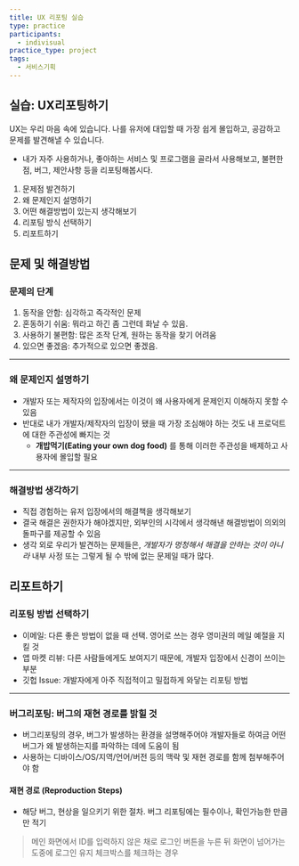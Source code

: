 ```yaml
---
title: UX 리포팅 실습
type: practice
participants:
  - indivisual
practice_type: project
tags:
  - 서비스기획
---
```


## 실습: UX리포팅하기

UX는 우리 마음 속에 있습니다. 나를 유저에 대입할 때 가장 쉽게 몰입하고, 공감하고 문제를 발견해낼 수 있습니다. 

- 내가 자주 사용하거나, 좋아하는 서비스 및 프로그램을 골라서 사용해보고, 불편한 점, 버그, 제안사항 등을 리포팅해봅시다.
1. 문제점 발견하기
2. 왜 문제인지 설명하기
3. 어떤 해결방법이 있는지 생각해보기
4. 리포팅 방식 선택하기
5. 리포트하기

## 문제 및 해결방법

### 문제의 단계

1. 동작을 안함: 심각하고 즉각적인 문제
2. 혼동하기 쉬움: 뭐라고 하긴 좀 그런데 화날 수 있음.
3. 사용하기 불편함: 많은 조작 단계, 원하는 동작을 찾기 어려움
4. 있으면 좋겠음: 추가적으로 있으면 좋겠음.

***

### 왜 문제인지 설명하기

- 개발자 또는 제작자의 입장에서는 이것이 왜 사용자에게 문제인지 이해하지 못할 수 있음
- 반대로 내가 개발자/제작자의 입장이 됐을 때 가장 조심해야 하는 것도 내 프로덕트에 대한 주관성에 빠지는 것
	- **개밥먹기(Eating your own dog food)** 를 통해 이러한 주관성을 배제하고 사용자에 몰입할 필요

---

### 해결방법 생각하기

- 직접 경험하는 유저 입장에서의 해결책을 생각해보기
- 결국 해결은 권한자가 해야겠지만, 외부인의 시각에서 생각해낸 해결방법이 의외의 돌파구를 제공할 수 있음
- 생각 외로 우리가 발견하는 문제들은, *개발자가 멍청해서 해결을 안하는 것이 아니라* 내부 사정 또는 그렇게 될 수 밖에 없는 문제일 때가 많다.


## 리포트하기

### 리포팅 방법 선택하기

- 이메일: 다른 좋은 방법이 없을 때 선택. 영어로 쓰는 경우 영미권의 메일 예절을 지킬 것
- 앱 마켓 리뷰: 다른 사람들에게도 보여지기 때문에, 개발자 입장에서 신경이 쓰이는 부분
- 깃헙 Issue: 개발자에게 아주 직접적이고 밀접하게 와닿는 리포팅 방법

***

### 버그리포팅: 버그의 재현 경로를 밝힐 것

- 버그리포팅의 경우, 버그가 발생하는 환경을 설명해주어야 개발자들로 하여금 어떤 버그가 왜 발생하는지를 파악하는 데에 도움이 됨
- 사용하는 디바이스/OS/지역/언어/버전 등의 맥락 및 재현 경로를 함께 첨부해주어야 함

#### 재현 경로 (Reproduction Steps)

- 해당 버그, 현상을 일으키기 위한 절차. 버그 리포팅에는 필수이나, 확인가능한 만큼만 적기

> 메인 화면에서 ID를 입력하지 않은 채로 로그인 버튼을 누른 뒤 화면이 넘어가는 도중에 로그인 유지 체크박스를 체크하는 경우